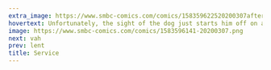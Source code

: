```yaml
---
extra_image: https://www.smbc-comics.com/comics/158359622520200307after.png
hovertext: Unfortunately, the sight of the dog just starts him off on a half-hour rant about the mainstream media.
image: https://www.smbc-comics.com/comics/1583596141-20200307.png
next: vah
prev: lent
title: Service
---
```

